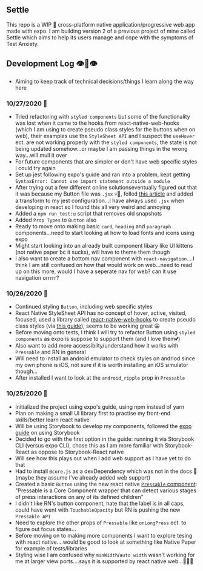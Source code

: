 ## Settle

This repo is a WIP 🔨 cross-platform native application/progressive web app made with expo. I am building version 2 of a previous project of mine called Settle which aims to help its users manage and cope with the symptoms of Test Anxiety.

## Development Log 👁👄👁

- Aiming to keep track of technical decisions/things I learn along the way here

### 10/27/2020 🍁

- Tried refactoring with `styled components` but some of the functionality was lost when it came to the hooks from react-native-web-hooks (which I am using to create pseudo class styles for the buttons when on web), their examples use the `StyleSheet API` and I suspect the `useHover` ect. are not working properly with the `styled components`, the state is not being updated somehow...or maybe I am passing things in the wrong way...will mull it over
- For future components that are simpler or don't have web specific styles I could try again
- Set up jest following expo's guide and ran into a problem, kept getting `SyntaxError: Cannot use import statement outside a module`
- After trying out a few different online solutionseventually figured out that it was because my Button file was `.jsx` 💀🤢, folled [this article](https://levelup.gitconnected.com/setting-up-jest-under-expo-to-work-with-jsx-files-ba35a51bc25a) and added a transform to my jest configuration...I have always used `.jsx` when developing in react so I found this all very weird and annoying
- Added a `npm run test:u` script that removes old snapshots
- Added `Prop Types` to `Button` also
- Ready to move onto making basic `card`, `heading` and `paragraph` components...need to start looking at how to load fonts and icons using expo
- Might start looking into an already built component libary like UI kittens (not native paper bc it sucks), will have to theme them though
- I also want to create a bottom nav component with `react-navigation`....I think I am still confused on how that would work on web...need to read up on this more, would I have a seperate nav for web? can it use navigation orrrrr?

### 10/26/2020 🍁

- Continued styling `Button`, including web specific styles
- React Native StyleSheet API has no concept of hover, active, visited, focused, used a library called [react-native-web-hooks](https://www.npmjs.com/package/react-native-web-hooks) to create pseudo class styles (via [this guide](https://blog.expo.io/css-pseudo-class-effects-in-expo-for-web-56649f88eb6b)), seems to be working great 😀
- Before moving onto tests, I think I will try to refactor Button using `styled components` as expo is suppose to support them (and I love them💕)
- Also want to add more accessibilty/understand how it works with `Pressable` and RN in general
- Will need to install an android emulator to check styles on andriod since my own phone is iOS, not sure if it is worth installing an iOS simulator though...
- After installed I want to look at the `android_ripple` prop in `Pressable`

### 10/25/2020 🍁

- Initialized the project using expo's guide, using npm instead of yarn
- Plan on making a small UI library first to practise my front-end skills/better learn react native
- Will be using Storybook to develop my components, followed the [expo guide](https://github.com/expo/examples/tree/master/with-storybook) on using Storybook
- Decided to go with the first option in the guide: running it via Storybook CLI (versus expo CLI), chose this as I am more familiar with Storybook-React as oppose to Storybook-React native
- Will see how this plays out when I add web support as I have yet to do that
- Had to install `@core.js` as a devDependency which was not in the docs 👀 (maybe they assume I've already added web support)
- Created a basic `Button` using the new react native [`Pressable` component](https://reactnative.dev/docs/pressable): "Pressable is a Core Component wrapper that can detect various stages of press interactions on any of its defined children"
- I didn't like RN's button component, hate that the label is in all caps, could have went with `TouchableOpacity` but RN is pushing the new `Pressable API`
- Need to explore the other props of `Pressable` like `onLongPress` ect. to figure out focus states...
- Before moving on to making more components I want to explore tesing with react native....would be good to look at something like Native Paper for example of tests/libraries
- Styling wise I am confused why `minWidth`/`auto width` wasn't working for me at larger view ports....says it is supported by react native web...🤷🏼‍♀️
